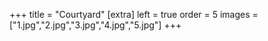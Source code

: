 +++
title = "Courtyard"
[extra]
left = true
order = 5
images = ["1.jpg","2.jpg","3.jpg","4.jpg","5.jpg"]
+++
